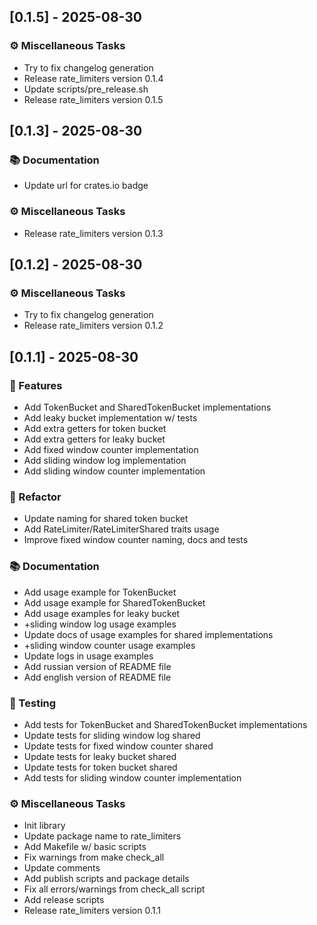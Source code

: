 ## [0.1.5] - 2025-08-30

### ⚙️ Miscellaneous Tasks

- Try to fix changelog generation
- Release rate_limiters version 0.1.4
- Update scripts/pre_release.sh
- Release rate_limiters version 0.1.5
## [0.1.3] - 2025-08-30

### 📚 Documentation

- Update url for crates.io badge

### ⚙️ Miscellaneous Tasks

- Release rate_limiters version 0.1.3
## [0.1.2] - 2025-08-30

### ⚙️ Miscellaneous Tasks

- Try to fix changelog generation
- Release rate_limiters version 0.1.2
## [0.1.1] - 2025-08-30

### 🚀 Features

- Add TokenBucket and SharedTokenBucket implementations
- Add leaky bucket implementation w/ tests
- Add extra getters for token bucket
- Add extra getters for leaky bucket
- Add fixed window counter implementation
- Add sliding window log implementation
- Add sliding window counter implementation

### 🚜 Refactor

- Update naming for shared token bucket
- Add RateLimiter/RateLimiterShared traits usage
- Improve fixed window counter naming, docs and tests

### 📚 Documentation

- Add usage example for TokenBucket
- Add usage example for SharedTokenBucket
- Add usage examples for leaky bucket
- +sliding window log usage examples
- Update docs of usage examples for shared implementations
- +sliding window counter usage examples
- Update logs in usage examples
- Add russian version of README file
- Add english version of README file

### 🧪 Testing

- Add tests for TokenBucket and SharedTokenBucket implementations
- Update tests for sliding window log shared
- Update tests for fixed window counter shared
- Update tests for leaky bucket shared
- Update tests for token bucket shared
- Add tests for sliding window counter implementation

### ⚙️ Miscellaneous Tasks

- Init library
- Update package name to rate_limiters
- Add Makefile w/ basic scripts
- Fix warnings from make check_all
- Update comments
- Add publish scripts and package details
- Fix all errors/warnings from check_all script
- Add release scripts
- Release rate_limiters version 0.1.1
